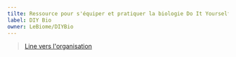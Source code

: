 ```yaml
---
tilte: Ressource pour s'équiper et pratiquer la biologie Do It Yourself
label: DIY Bio
owner: LeBiome/DIYBio
---
```

> [Line vers l'organisation](https://github.com/LeBiome/DIYBio)
